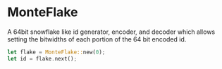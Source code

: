 # MonteFlake

A 64bit snowflake like id generator, encoder, and decoder which allows setting the
bitwidths of each portion of the 64 bit encoded id.

``` rust
let flake = MonteFlake::new(0);
let id = flake.next();
```
